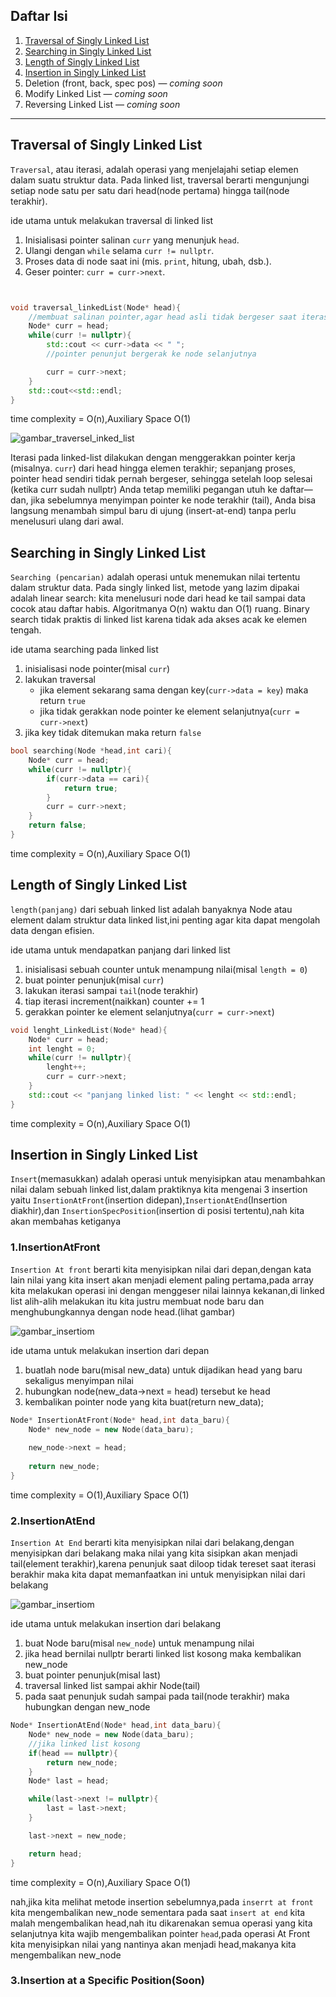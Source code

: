 ## Daftar Isi
1. [Traversal of Singly Linked List](#traversal-of-singly-linked-list)
2. [Searching in Singly Linked List](#searching-in-singly-linked-list)
3. [Length of Singly Linked List](#length-of-singly-linked-list)
4. [Insertion in Singly Linked List](#insertion-in-singly-linked-list)
5. Deletion (front, back, spec pos) — *coming soon*
6. Modify Linked List — *coming soon*
7. Reversing Linked List — *coming soon*

---

## Traversal of Singly Linked List
<!-- konten bab 1 -->
`Traversal`, atau iterasi, adalah operasi yang menjelajahi setiap elemen dalam suatu struktur data. Pada linked list, traversal berarti mengunjungi setiap node satu per satu dari head(node pertama) hingga tail(node terakhir).


ide utama untuk melakukan traversal di linked list
1. Inisialisasi pointer salinan `curr` yang menunjuk `head`.
2. Ulangi dengan `while` selama `curr != nullptr`.
3. Proses data di node saat ini (mis. `print`, hitung, ubah, dsb.).
4. Geser pointer: `curr = curr->next`.
```cpp


void traversal_linkedList(Node* head){
    //membuat salinan pointer,agar head asli tidak bergeser saat iterasi
    Node* curr = head;
    while(curr != nullptr){ 
        std::cout << curr->data << " ";
        //pointer penunjut bergerak ke node selanjutnya

        curr = curr->next;
    }
    std::cout<<std::endl;
}
```
time complexity = O(n),Auxiliary Space O(1)


![gambar_traversel_inked_list](img/traversal.png)


Iterasi pada linked-list dilakukan dengan menggerakkan pointer kerja (misalnya. `curr`) dari head hingga elemen terakhir; sepanjang proses, pointer head sendiri tidak pernah bergeser, sehingga setelah loop selesai (ketika curr sudah nullptr) Anda tetap memiliki pegangan utuh ke daftar—dan, jika sebelumnya menyimpan pointer ke node terakhir (tail), Anda bisa langsung menambah simpul baru di ujung (insert-at-end) tanpa perlu menelusuri ulang dari awal.
## Searching in Singly Linked List
`Searching (pencarian)` adalah operasi untuk menemukan nilai tertentu dalam struktur data. Pada singly linked list, metode yang lazim dipakai adalah linear search: kita menelusuri node dari head ke tail sampai data cocok atau daftar habis. Algoritmanya O(n) waktu dan O(1) ruang. Binary search tidak praktis di linked list karena tidak ada akses acak ke elemen tengah.


ide utama searching pada linked list
1.  inisialisasi node pointer(misal `curr`)
2.  lakukan traversal     
    - jika element sekarang sama dengan key(`curr->data = key`) maka return `true`
    - jika tidak gerakkan node pointer ke element selanjutnya(`curr = curr->next`)
3.  jika key tidak ditemukan maka return `false`
```cpp
bool searching(Node *head,int cari){
    Node* curr = head;
    while(curr != nullptr){
        if(curr->data == cari){
            return true;
        }   
        curr = curr->next;
    }
    return false;
}
```
time complexity = O(n),Auxiliary Space O(1)


<!-- konten bab 2 -->

## Length of Singly Linked List
`length(panjang)` dari sebuah linked list adalah banyaknya Node atau element dalam struktur data linked list,ini penting agar kita dapat mengolah data dengan efisien.


ide utama untuk mendapatkan panjang dari linked list
1. inisialisasi sebuah counter untuk menampung nilai(misal `length = 0`)
2. buat pointer penunjuk(misal `curr`)
3. lakukan iterasi sampai `tail`(node terakhir)
4. tiap iterasi increment(naikkan) counter += 1
5. gerakkan pointer ke element selanjutnya(`curr = curr->next`)
```cpp
void lenght_LinkedList(Node* head){
    Node* curr = head;
    int lenght = 0;
    while(curr != nullptr){
        lenght++;
        curr = curr->next;
    }
    std::cout << "panjang linked list: " << lenght << std::endl;
}
```
time complexity = O(n),Auxiliary Space O(1)


<!-- konten bab 3 -->

## Insertion in Singly Linked List
`Insert`(memasukkan) adalah operasi untuk menyisipkan atau menambahkan nilai dalam sebuah linked list,dalam praktiknya kita mengenai 3 insertion yaitu `InsertionAtFront`(insertion didepan),`InsertionAtEnd`(Insertion diakhir),dan `InsertionSpecPosition`(insertion di posisi tertentu),nah kita akan membahas ketiganya
### 1.InsertionAtFront
`Insertion At front` berarti kita menyisipkan nilai dari depan,dengan kata lain nilai yang kita insert akan menjadi element paling pertama,pada array kita melakukan operasi ini dengan menggeser nilai lainnya kekanan,di linked list alih-alih melakukan itu kita justru membuat node baru dan menghubungkannya dengan node head.(lihat gambar)


![gambar_insertiom](img/InsertionAtFront.png)


ide utama untuk melakukan insertion dari depan
1. buatlah node baru(misal new_data) untuk dijadikan head yang baru sekaligus menyimpan nilai
2. hubungkan node(new_data->next = head) tersebut ke head
3. kembalikan pointer node yang kita buat(return new_data);
```cpp
Node* InsertionAtFront(Node* head,int data_baru){
    Node* new_node = new Node(data_baru);
    
    new_node->next = head;
    
    return new_node;
}
```
time complexity = O(1),Auxiliary Space O(1)


### 2.InsertionAtEnd
`Insertion At End` berarti kita menyisipkan nilai dari belakang,dengan menyisipkan dari belakang maka nilai yang kita sisipkan akan menjadi tail(element terakhir),karena penunjuk saat diloop tidak tereset saat iterasi berakhir maka kita dapat memanfaatkan ini untuk menyisipkan nilai dari belakang


![gambar_insertiom](img/InsertionAtEnd.png)


ide utama untuk melakukan insertion dari belakang
1. buat Node baru(misal `new_node`) untuk menampung nilai
2. jika head bernilai nullptr berarti linked list kosong maka kembalikan new_node
3. buat pointer penunjuk(misal last)
4. traversal linked list sampai akhir Node(tail)
5. pada saat penunjuk sudah sampai pada tail(node terakhir) maka hubungkan dengan new_node
```cpp
Node* InsertionAtEnd(Node* head,int data_baru){
    Node* new_node = new Node(data_baru);
    //jika linked list kosong
    if(head == nullptr){
        return new_node;
    }
    Node* last = head;

    while(last->next != nullptr){
        last = last->next;
    }

    last->next = new_node;

    return head;
}
```
time complexity = O(n),Auxiliary Space O(1)


nah,jika kita melihat metode insertion sebelumnya,pada `inserrt at front` kita mengembalikan new_node sementara pada saat `insert at end` kita malah mengembalikan head,nah itu dikarenakan semua operasi yang kita selanjutnya kita wajib mengembalikan pointer `head`,pada operasi At Front kita menyisipkan nilai yang nantinya akan menjadi head,makanya kita mengembalikan new_node
### 3.Insertion at a Specific Position(Soon)
<!-- konten bab 4 -->
